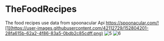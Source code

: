 # TheFoodRecipes
The food recipes use data from spoonacular Api
https://spoonacular.com/![1](https://user-images.githubusercontent.com/42112729/152804201-28fa615b-62a2-4f86-83a5-0bdb2c85cdff.png)
![5](https://user-images.githubusercontent.com/42112729/152804210-70f776be-d0e5-43d5-a86e-ea5e2d84c96d.png)
![6](https://user-images.githubusercontent.com/42112729/152804213-fe693699-3ccf-43e9-b59a-ecf6269b1955.png)
